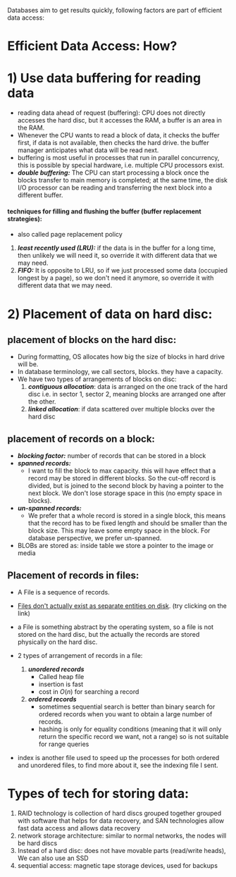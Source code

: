 Databases aim to get results quickly, following factors are part of efficient data access:
# Efficient Data Access: How?
# 1) Use data buffering for reading data
-  reading data ahead of request (buffering): CPU does not directly accesses the hard disc, but it accesses the RAM, a buffer is an area in the RAM.
- Whenever the CPU wants to read a block of data, it checks the buffer first, if data is not available, then checks the hard drive. the buffer manager anticipates what data will be read next.
- buffering is most useful in processes that run in parallel concurrency, this is possible by special hardware, i.e. multiple CPU processors exist.
- ***double buffering:*** The CPU can start processing a block once the blocks transfer to main memory is completed; at the same time, the disk I/O processor can be reading and transferring the next block into a different buffer.
#### techniques for filling and flushing the buffer (buffer replacement strategies):
- also called page replacement policy
1) ***least recently used (LRU):***  if the data is in the buffer for a long time, then unlikely we will need it, so override it with different data that we may need.
2) ***FIFO:*** It is opposite to LRU, so if we just processed some data (occupied longest by a page), so we don't need it anymore, so override it with different data that we may need.
# 2) Placement of data on hard disc: 
## placement of blocks on the hard disc:
- During formatting, OS allocates how big the size of blocks in hard drive will be.
- In database terminology, we call sectors, blocks. they have a capacity.
- We have two types of arrangements of blocks on disc:
	1) ***contiguous allocation***: data is arranged on the one track of the hard disc i.e. in sector 1, sector 2, meaning blocks are arranged one after the other.
	2) ***linked allocation***: if data scattered over multiple blocks over the hard disc
## placement of records on a block:
- ***blocking factor:*** number of records that can be stored in a block
- ***spanned records:***
	- I want to fill the block to max capacity. this will have effect that a record may be stored in different blocks. So the cut-off record is divided, but is joined to the second block by having a pointer to the next block. We don't lose storage space in this (no empty space in blocks).
- ***un-spanned records:***
	- We prefer that a whole record is stored in a single block, this means that the record has to be fixed length and should be smaller than the block size. This may leave some empty space in the block. For database perspective, we prefer un-spanned.
- BLOBs are stored as: inside table we store a pointer to the image or media
## Placement of records in files:
- A File is a sequence of records.
- [Files don't actually exist as separate entities on disk](https://en.wikibooks.org/wiki/Operating_System_Design/File_Systems/Abstraction). (try clicking on the link)
- a File is something abstract by the operating system, so a file is not stored on the hard disc, but the actually the records are stored physically on the hard disc.
- 2 types of arrangement of records in a file:
	1) ***unordered records***
		- Called heap file
		- insertion is fast
		- cost in $O(n)$ for searching a record
	2) ***ordered records***
		- sometimes sequential search is better than binary search for ordered records when you want to obtain a large number of records.
		- hashing is only for equality conditions (meaning that it will only return the specific record we want, not a range) so is not suitable for range queries

- index is another file used to speed up the processes for both ordered and unordered files, to find more about it, see the indexing file I sent.
# Types of tech for storing data:
1) RAID technology is collection of hard discs grouped together grouped with software that helps for data recovery, and SAN technologies allow fast data access and allows data recovery
2) network storage architecture: similar to normal networks, the nodes will be hard discs
3) Instead of a hard disc: does not have movable parts (read/write heads), We can also use an SSD
4) sequential access: magnetic tape storage devices, used for backups

